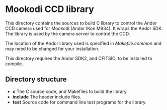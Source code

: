 # Mookodi CCD library

This directory contains the sources to build C library to control the Andor CCD camera used for Mookodi (Andor IKon M934). It wraps the Andor SDK. The library is used by the camera server to control the CCD.

The location of the Andor library used is specified in *Makefile.common* and may need to be changed for your installation.

This directory requires the Andor SDK2, and CFITSIO, to be installed to compile.

## Directory structure

* **c**    The C source code, and Makefiles to build the library.
* **include** The header include files.
* **test** Source code for command line test programs for the library.
